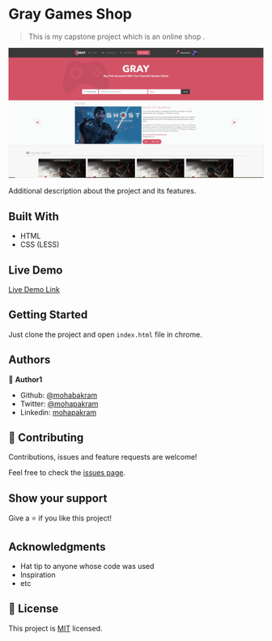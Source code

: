 # Gray Games Shop

> This is my capstone project which is an online shop .

![screenshot](./app_screenshot.png)

Additional description about the project and its features.

## Built With

- HTML
- CSS (LESS)

## Live Demo

[Live Demo Link](https://rawcdn.githack.com/mohapakram/games-store/8f4624e0fc9b5e586f806de01c4bf3e23460210b/index.html)

## Getting Started

Just clone the project and open `index.html` file in chrome.

## Authors

👤 **Author1**

- Github: [@mohabakram](https://github.com/mohabakram)
- Twitter: [@mohapakram](https://twitter.com/mohapakram)
- Linkedin: [mohapakram](https://www.linkedin.com/in/mohab-akram-667093131)

## 🤝 Contributing

Contributions, issues and feature requests are welcome!

Feel free to check the [issues page](issues/).

## Show your support

Give a ⭐️ if you like this project!

## Acknowledgments

- Hat tip to anyone whose code was used
- Inspiration
- etc

## 📝 License

This project is [MIT](lic.url) licensed.
